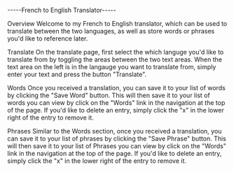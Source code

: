 -----French to English Translator-----

Overview
Welcome to my French to English translator, which can be used to translate between the two languages, as well as store words or phrases you'd like to reference later.

Translate
On the translate page, first select the which languge you'd like to translate from by toggling the areas between the two text areas. When the text area on the left is in the langauge you want to translate from, simply enter your text and press the button "Translate".

Words
Once you received a translation, you can save it to your list of words by clicking the "Save Word" button. This will then save it to your list of words you can view by click on the "Words" link in the navigation at the top of the page. If you'd like to delete an entry, simply click the "x" in the lower right of the entry to remove it.

Phrases
Similar to the Words section, once you received a translation, you can save it to your list of phrases by clicking the "Save Phrase" button. This will then save it to your list of Phrases you can view by click on the "Words" link in the navigation at the top of the page. If you'd like to delete an entry, simply click the "x" in the lower right of the entry to remove it.

